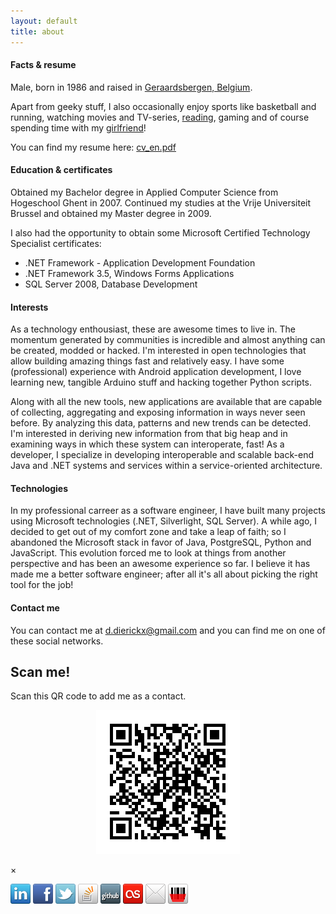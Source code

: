 ```yaml
---
layout: default
title: about
---
```


#### Facts & resume

Male, born in 1986 and raised in <a href="http://routes.tomtom.com/#/map/Geraardsbergen%252C%2520BE%254050.77153%252C3.88228%2540-1/?center=50.77153%2C3.88228&amp;zoom=8&amp;ui=8&amp;map=basic" target="_blank">Geraardsbergen, Belgium</a>.

Apart from geeky stuff, I also occasionally enjoy sports like basketball and running, watching movies and TV-series, <a href="books.html">reading</a>, gaming and of course spending time with my <a href="http://www.dominiek.eu/jolien" target="_blank">girlfriend</a>!

You can find my resume here: <a href="https://github.com/ddierickx/cv/blob/master/latest/cv_en.pdf?raw=true">cv_en.pdf</a>

#### Education & certificates
Obtained my Bachelor degree in Applied Computer Science from Hogeschool Ghent in 2007. Continued my studies at the Vrije Universiteit Brussel and obtained my Master degree in 2009.

I also had the opportunity to obtain some Microsoft Certified Technology Specialist certificates:

- .NET Framework - Application Development Foundation
- .NET Framework 3.5, Windows Forms Applications
- SQL Server 2008, Database Development

#### Interests
As a technology enthousiast, these are awesome times to live in. The momentum generated by communities is incredible and almost anything can be created, modded or hacked. I'm interested in open technologies that allow building amazing things fast and relatively easy. I have some (professional) experience with Android application development, I love learning new, tangible Arduino stuff and hacking together Python scripts.

Along with all the new tools, new applications are available that are capable of collecting, aggregating and exposing information in ways never seen before. By analyzing this data, patterns and new trends can be detected. I'm interested in deriving new information from that big heap and in examining ways in which these system can interoperate, fast!
As a developer, I specialize in developing interoperable and scalable back-end Java and .NET systems and services within a service-oriented architecture.

#### Technologies
In my professional carreer as a software engineer, I have built many projects using Microsoft technologies (.NET, Silverlight, SQL Server). A while ago, I decided to get out of my comfort zone and take a leap of faith; so I abandoned the Microsoft stack in favor of Java, PostgreSQL, Python and JavaScript. This evolution forced me to look at things from another perspective and has been an awesome experience so far. I believe it has made me a better software engineer; after all it's all about picking the right tool for the job!

#### Contact me
You can contact me at <d.dierickx@gmail.com> and you can find me on one of these social networks.

<div id="qrModal" class="reveal-modal">
     <h2>Scan me!</h2>
	 <p class="lead">Scan this QR code to add me as a contact.</p>
     <p align="center"><img src="img/qr.png" alt="QR code" /></p>
     <a class="close-reveal-modal">&#215;</a>
</div>

<a href="http://www.linkedin.com/profile/view?id=11941099" target="_blank"><img src="img/socialmedia/linkedin.png" alt="LinkedIn"  title="LinkedIn" class="imgBadge" /></a>
<a href="http://www.facebook.com/profile.php?id=100000844594603" target="_blank"><img src="img/socialmedia/facebook.png" alt="Facebook" title="Facebook" class="imgBadge" /></a>
<a href="http://twitter.com/dominiek_86" target="_blank"><img src="img/socialmedia/twitter.png" alt="Twitter" title="Twitter"  class="imgBadge" /></a>
<a href="http://stackoverflow.com/users/133699/dominiek" target="_blank"><img src="img/socialmedia/stackoverflow.png" alt="Stackoverflow" title="Stackoverflow" class="imgBadge" /></a>
<a href="https://github.com/ddierickx" target="_blank"><img src="img/socialmedia/github.png" alt="Github" title="Github" class="imgBadge" /></a>
<a href="http://www.last.fm/user/mrcozz" target="_blank"><img src="img/socialmedia/lastfm.png" alt="Last.fm" title="Last.fm" class="imgBadge" /></a>
<a href="mailto:d.dierickx@gmail.com" target="_blank"><img src="img/socialmedia/email.png" alt="Email" title="Old fashion e-mail!" class="imgBadge" /></a>
<a href="#" data-reveal-id="qrModal"><img src="img/socialmedia/qr.png" alt="QR Code" title="QR Code" class="imgBadge" /></a>

<script type="text/javascript">
	document.getElementById("imgMe").src = "img/me/" +  Math.floor(Math.random() * 5) + ".jpg";
	
	$(document).ready(function(){
				$('.bar2').mosaic({
					animation	:	'slide'
				});
		    });
</script>